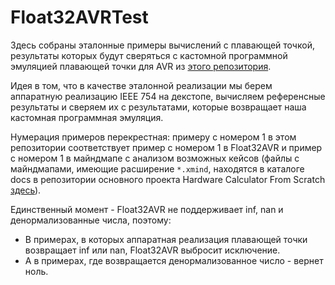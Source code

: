 ﻿# Float32AVRTest
Здесь собраны эталонные примеры вычислений с плавающей точкой, результаты которых будут сверяться с кастомной программной эмуляцией плавающей точки для AVR из [этого репозитория](https://github.com/igor-240340/Float32AVR).

Идея в том, что в качестве эталонной реализации мы берем аппаратную реализацию IEEE 754 на декстопе, вычисляем референсные результаты и сверяем их с результатами, которые возвращает наша кастомная программная эмуляция.

Нумерация примеров перекрестная: примеру с номером 1 в этом репозитории соответствует пример с номером 1 в Float32AVR и пример с номером 1 в майндмапе с анализом возможных кейсов (файлы с майндмапами, имеющие расширение `*.xmind`, находятся в каталоге docs в репозитории основного проекта Hardware Calculator From Scratch [здесь](https://github.com/igor-240340/HardwareCalculatorFromScratch/tree/en/docs/Basic%20Research%20Notes)).

Единственный момент - Float32AVR не поддерживает inf, nan и денормализованные числа, поэтому:
- В примерах, в которых аппаратная реализация плавающей точки возвращает inf или nan, Float32AVR выбросит исключение.
- А в примерах, где возвращается денормализованное число - вернет ноль.
